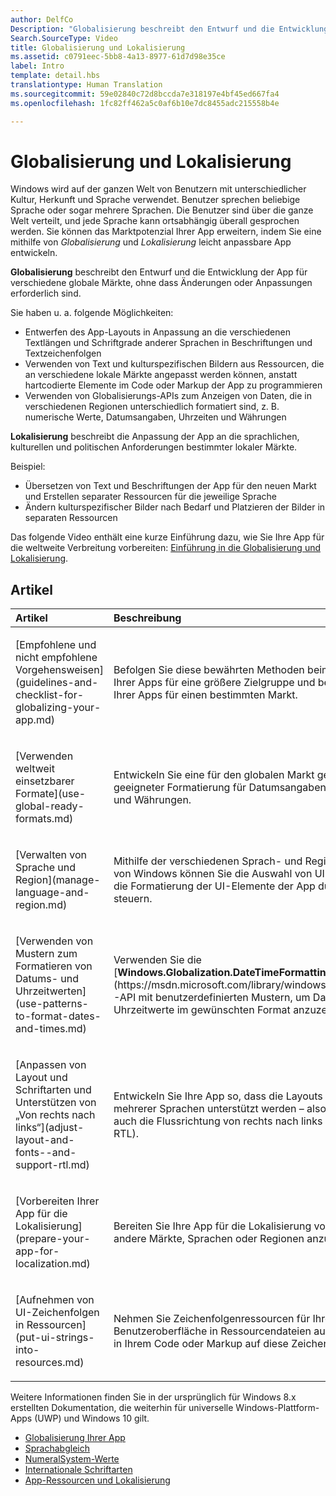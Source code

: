 ```yaml
---
author: DelfCo
Description: "Globalisierung beschreibt den Entwurf und die Entwicklung der App für verschiedene globale Märkte, ohne dass Änderungen oder Anpassungen erforderlich sind."
Search.SourceType: Video
title: Globalisierung und Lokalisierung
ms.assetid: c0791eec-5bb8-4a13-8977-61d7d98e35ce
label: Intro
template: detail.hbs
translationtype: Human Translation
ms.sourcegitcommit: 59e02840c72d8bccda7e318197e4bf45ed667fa4
ms.openlocfilehash: 1fc82ff462a5c0af6b10e7dc8455adc215558b4e

---
```


# Globalisierung und Lokalisierung




Windows wird auf der ganzen Welt von Benutzern mit unterschiedlicher Kultur, Herkunft und Sprache verwendet. Benutzer sprechen beliebige Sprache oder sogar mehrere Sprachen. Die Benutzer sind über die ganze Welt verteilt, und jede Sprache kann ortsabhängig überall gesprochen werden. Sie können das Marktpotenzial Ihrer App erweitern, indem Sie eine mithilfe von *Globalisierung* und *Lokalisierung* leicht anpassbare App entwickeln.

**Globalisierung** beschreibt den Entwurf und die Entwicklung der App für verschiedene globale Märkte, ohne dass Änderungen oder Anpassungen erforderlich sind.

Sie haben u. a. folgende Möglichkeiten:

-   Entwerfen des App-Layouts in Anpassung an die verschiedenen Textlängen und Schriftgrade anderer Sprachen in Beschriftungen und Textzeichenfolgen
-   Verwenden von Text und kulturspezifischen Bildern aus Ressourcen, die an verschiedene lokale Märkte angepasst werden können, anstatt hartcodierte Elemente im Code oder Markup der App zu programmieren
-   Verwenden von Globalisierungs-APIs zum Anzeigen von Daten, die in verschiedenen Regionen unterschiedlich formatiert sind, z. B. numerische Werte, Datumsangaben, Uhrzeiten und Währungen

**Lokalisierung** beschreibt die Anpassung der App an die sprachlichen, kulturellen und politischen Anforderungen bestimmter lokaler Märkte.

Beispiel:

-   Übersetzen von Text und Beschriftungen der App für den neuen Markt und Erstellen separater Ressourcen für die jeweilige Sprache
-   Ändern kulturspezifischer Bilder nach Bedarf und Platzieren der Bilder in separaten Ressourcen

Das folgende Video enthält eine kurze Einführung dazu, wie Sie Ihre App für die weltweite Verbreitung vorbereiten: [Einführung in die Globalisierung und Lokalisierung](https://channel9.msdn.com/Blogs/One-Dev-Minute/Introduction-to-globalization-and-localization).

## Artikel
<table>
<colgroup>
<col width="50%" />
<col width="50%" />
</colgroup>
<thead>
<tr class="header">
<th align="left">Artikel</th>
<th align="left">Beschreibung</th>
</tr>
</thead>
<tbody>
<tr class="odd">
<td align="left"><p>[Empfohlene und nicht empfohlene Vorgehensweisen](guidelines-and-checklist-for-globalizing-your-app.md)</p></td>
<td align="left"><p>Befolgen Sie diese bewährten Methoden beim Globalisieren Ihrer Apps für eine größere Zielgruppe und beim Lokalisieren Ihrer Apps für einen bestimmten Markt.</p></td>
</tr>
<tr class="odd">
<td align="left"><p>[Verwenden weltweit einsetzbarer Formate](use-global-ready-formats.md)</p></td>
<td align="left"><p>Entwickeln Sie eine für den globalen Markt geeignete App mit geeigneter Formatierung für Datumsangaben, Uhrzeiten, Zahlen und Währungen.</p></td>
</tr>
<tr class="even">
<td align="left"><p>[Verwalten von Sprache und Region](manage-language-and-region.md)</p></td>
<td align="left"><p>Mithilfe der verschiedenen Sprach- und Regionseinstellungen von Windows können Sie die Auswahl von UI-Ressourcen und die Formatierung der UI-Elemente der App durch Windows steuern.</p></td>
</tr>
<tr class="odd">
<td align="left"><p>[Verwenden von Mustern zum Formatieren von Datums- und Uhrzeitwerten](use-patterns-to-format-dates-and-times.md)</p></td>
<td align="left"><p>Verwenden Sie die [<strong>Windows.Globalization.DateTimeFormatting</strong>](https://msdn.microsoft.com/library/windows/apps/br206859)-API mit benutzerdefinierten Mustern, um Datums- und Uhrzeitwerte im gewünschten Format anzuzeigen.</p></td>
</tr>
<tr class="even">
<td align="left"><p>[Anpassen von Layout und Schriftarten und Unterstützen von „Von rechts nach links“](adjust-layout-and-fonts--and-support-rtl.md)</p></td>
<td align="left"><p>Entwickeln Sie Ihre App so, dass die Layouts und Schriftarten mehrerer Sprachen unterstützt werden – also beispielsweise auch die Flussrichtung von rechts nach links (right-to-left, RTL).</p></td>
</tr>
<tr class="odd">
<td align="left"><p>[Vorbereiten Ihrer App für die Lokalisierung](prepare-your-app-for-localization.md)</p></td>
<td align="left"><p>Bereiten Sie Ihre App für die Lokalisierung vor, um sie an andere Märkte, Sprachen oder Regionen anzupassen.</p></td>
</tr>
<tr class="even">
<td align="left"><p>[Aufnehmen von UI-Zeichenfolgen in Ressourcen](put-ui-strings-into-resources.md)</p></td>
<td align="left"><p>Nehmen Sie Zeichenfolgenressourcen für Ihre Benutzeroberfläche in Ressourcendateien auf. Sie können dann in Ihrem Code oder Markup auf diese Zeichenfolgen verweisen.</p></td>
</tr>
</tbody>
</table>

 

Weitere Informationen finden Sie in der ursprünglich für Windows 8.x erstellten Dokumentation, die weiterhin für universelle Windows-Plattform-Apps (UWP) und Windows 10 gilt.

-   [Globalisierung Ihrer App](https://msdn.microsoft.com/library/windows/apps/xaml/hh965328)
-   [Sprachabgleich](https://msdn.microsoft.com/library/windows/apps/xaml/jj673578.aspx)
-   [NumeralSystem-Werte](https://msdn.microsoft.com/library/windows/apps/xaml/jj236471.aspx)
-   [Internationale Schriftarten](https://msdn.microsoft.com/library/windows/apps/xaml/dn263115.aspx)
-   [App-Ressourcen und Lokalisierung](https://msdn.microsoft.com/library/windows/apps/xaml/hh710212.aspx)

 

 






<!--HONumber=Jun16_HO4-->


